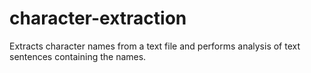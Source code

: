 character-extraction
====================

Extracts character names from a text file and performs analysis of text sentences containing the names.
